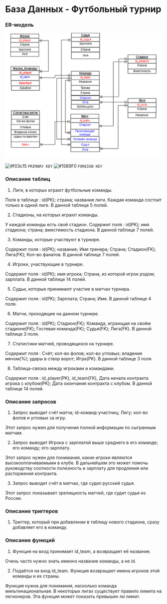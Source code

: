 # База Данных - Футбольный турнир

### ER-модель

![Screenshot](ER-model.png)

![#f03c15](https://placehold.it/15/f03c15/000000?text=+) `PRIMARY KEY`
![#1589F0](https://placehold.it/15/1589F0/000000?text=+) `FOREIGN KEY`


### Описание таблиц
 1. Лиги, в которых играют футбольные команды.
 
 Поля в таблице : id(PK); страна; название лиги.
 Каждая команда состоит только в одной лиге.
  В данной таблице 5 полей.
 
 2. Стадионы, на которых играют команды.
 
 У каждой команды есть свой стадион. 
 Содержит поля : id(PK); имя стадиона; страна; вместимость стадиона.
 В данной таблице 7 полей.
 
 3. Команды, которые участвуют в турнире.
 
 Содержит поля : id(PK); название; Имя тренера; Страна; Стадион(FK); Лига(FK); Кол-во фанатов.
  В данной таблице 7 полей.
 
 4. Игроки, участвующие в турнире.
 
 Содержит поля : id(PK); имя игрока; Страна, из которой игрок родом; зарплата.
  В данной таблице 14 полей.
 
 5. Судьи, которые принимают участие в матчах турнира.
 
 Содержит поля : id(PK); Зарплата; Страна; Имя.
  В данной таблице 4 поля.
 
 6. Матчи, проходящие на данном турнире.
 
 Содержит поля : id(PK); Стадион(FK); Команда, играющая на своём стадионе(FK); Гостевая команда(FK);
 Судья(FK); Лига(FK).
  В данной таблице 3 поля.

 7. Статистики матчей, проводящихся на турнире.
 
 Содержит поля : Счёт; кол-во фолов; кол-во угловых; владение мячом(%); удары в створ ворот; Игра(PK).
  В данной таблице 3 поля.

 8. Таблица-связка между игроками и командами.
 
 Содержит поля : id_player(PK), id_team(FK), Дата начала контракта игрока с клубом(PK); 
 Дата окончания контракта с клубом.
  В данной таблице 14 полей.

### Описание запросов
 
 1. Запрос выводит счёт матча; id-команд-участниц; Лигу; кол-во фолов и угловых за игру.
 
 Этот запрос нужен для получения полной информации по сыгранным матчам.
 
 2. Запрос выводит Игрока с зарплатой выше среднего в его команде; его команду; его зарплату.
 
 Этот запрос нужен для понимания, какие игроки являются высокооплачиваемыми в клубе. 
 В дальнейшем это может помочь руководству соотности полезность и зарплату для продления
 или расторжения контракта.
 
 3. Запрос выводит счёт в матчах, где судил русский судья.
 
 Этот запрос показывает зрелищность матчей, где судит судья из России.

### Описание триггеров

 1. Триггер, который при добавлении в таблицу нового стадиона, сразу добавляет его в команду.
 
 ### Описание функций 
 
 1.  Функция на вход принимает id_team, а возвращает её название.
 
 Очень часто нужно знать именно название команды, а не id.
 
 2.  Подаётся на вход id_team. Функция возвращает имена игроков этой команды и их страны.
 
 Функция нужна для понимания, насколько команда мильтинациональная. В некоторых лигах
 существует правило лимита на легионеров. Эта функция может показать превышен ли лимит.
